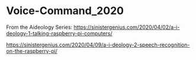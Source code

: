 # Voice-Command_2020

From the Aideology Series: https://sinistergenius.com/2020/04/02/a-i-deology-1-talking-raspberry-pi-computers/


https://sinistergenius.com/2020/04/09/a-i-deology-2-speech-recognition-on-the-raspberry-pi/
